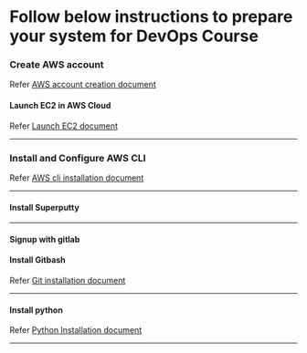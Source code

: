 # Follow below instructions to prepare your system for DevOps Course

### Create AWS account 
Refer [AWS account creation document](./AWS_Free_Tier_account_creation.pptx)

#### Launch EC2 in AWS Cloud
Refer [Launch EC2 document](./launch-ec2.md)

---------------

### Install and Configure AWS CLI
Refer [AWS cli installation document](./install-aws-cli.md)

---------------

#### Install Superputty

---------------

#### Signup with gitlab

#### Install Gitbash
Refer [Git installation document](./install-gitbash.md)

---------------

#### Install python
Refer [Python Installation document](./install-python.md)

---------------

